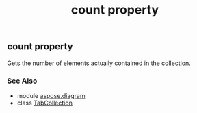 ﻿---
title: count property
second_title: Aspose.Diagram for Python via .NET API References
description: 
type: docs
weight: 70
url: /python-net/aspose.diagram/tabcollection/count/
is_root: false
---

## count property


Gets the number of elements actually contained in the collection.

### See Also
* module [aspose.diagram](../../)
* class [TabCollection](/diagram/python-net/aspose.diagram/tabcollection)
